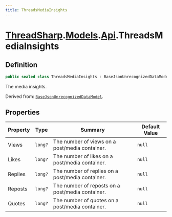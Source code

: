 ```yaml
---
title: ThreadsMediaInsights
---
```


# [ThreadSharp](../../).[Models](../).[Api](.).ThreadsMediaInsights

## Definition

```c#
public sealed class ThreadsMediaInsights : BaseJsonUnrecognizedDataModel
```

The media insights.

Derived from: [`BaseJsonUnrecognizedDataModel`](../BaseJsonUnrecognizedDataModel).

## Properties

| Property | Type    | Summary                                          | Default Value |
|----------|---------|--------------------------------------------------|---------------|
| Views    | `long?` | The number of views on a post/media container.   | `null`        |
| Likes    | `long?` | The number of likes on a post/media container.   | `null`        |
| Replies  | `long?` | The number of replies on a post/media container. | `null`        |
| Reposts  | `long?` | The number of reposts on a post/media container. | `null`        |
| Quotes   | `long?` | The number of quotes on a post/media container.  | `null`        |